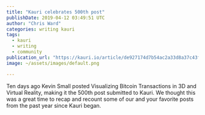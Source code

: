 ```yaml
---
title: "Kauri celebrates 500th post"
publishDate: 2019-04-12 03:49:51 UTC
author: "Chris Ward"
categories: writing kauri
tags:
  - kauri
  - writing
  - community
publication_url: "https://kauri.io/article/de927174d7b54ac2a33d8a37c43f9797"
image: ~/assets/images/default.png

---
```

Ten days ago Kevin Small posted Visualizing Bitcoin Transactions in 3D and Virtual Reality, making it the 500th post submitted to Kauri. We thought this was a great time to recap and recount some of our and your favorite posts from the past year since Kauri began.

